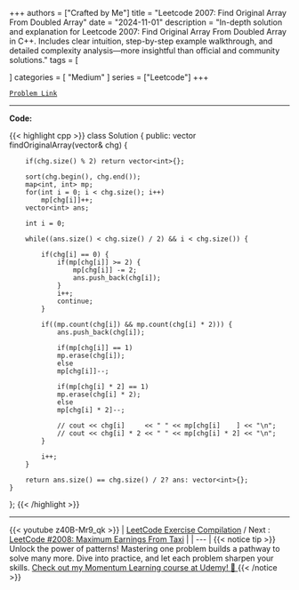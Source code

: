 
+++
authors = ["Crafted by Me"]
title = "Leetcode 2007: Find Original Array From Doubled Array"
date = "2024-11-01"
description = "In-depth solution and explanation for Leetcode 2007: Find Original Array From Doubled Array in C++. Includes clear intuition, step-by-step example walkthrough, and detailed complexity analysis—more insightful than official and community solutions."
tags = [
    
]
categories = [
    "Medium"
]
series = ["Leetcode"]
+++



[`Problem Link`](https://leetcode.com/problems/find-original-array-from-doubled-array/description/)

---

**Code:**

{{< highlight cpp >}}
class Solution {
public:
    vector<int> findOriginalArray(vector<int>& chg) {
        
        if(chg.size() % 2) return vector<int>{};
        
        sort(chg.begin(), chg.end());
        map<int, int> mp;
        for(int i = 0; i < chg.size(); i++)
            mp[chg[i]]++;
        vector<int> ans;
        
        int i = 0;

        while((ans.size() < chg.size() / 2) && i < chg.size()) {
            
            if(chg[i] == 0) {
                if(mp[chg[i]] >= 2) {
                    mp[chg[i]] -= 2;
                    ans.push_back(chg[i]);                    
                }
                i++;
                continue;
            }
            
            if((mp.count(chg[i]) && mp.count(chg[i] * 2))) {
                ans.push_back(chg[i]);
                
                if(mp[chg[i]] == 1)
                mp.erase(chg[i]);
                else
                mp[chg[i]]--;
                
                if(mp[chg[i] * 2] == 1)
                mp.erase(chg[i] * 2);
                else
                mp[chg[i] * 2]--;                
                
                // cout << chg[i]     << " " << mp[chg[i]    ] << "\n";                
                // cout << chg[i] * 2 << " " << mp[chg[i] * 2] << "\n";
            }
            
            i++;
        }
        
        return ans.size() == chg.size() / 2? ans: vector<int>{};
    }
};
{{< /highlight >}}


---
{{< youtube z40B-Mr9_qk >}}
| [LeetCode Exercise Compilation](https://grid47.xyz/leetcode/) / Next : [LeetCode #2008: Maximum Earnings From Taxi](https://grid47.xyz/posts/leetcode_2008) |
| --- |
{{< notice tip >}}
Unlock the power of patterns! Mastering one problem builds a pathway to solve many more. Dive into practice, and let each problem sharpen your skills. [Check out my Momentum Learning course at Udemy! 🚀 ](https://www.udemy.com/course/algorithms-and-data-structures-in-cpp/)
{{< /notice >}}

